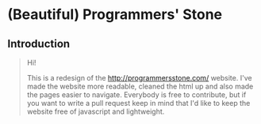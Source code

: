 # (Beautiful) Programmers' Stone

## Introduction

> Hi! 
> 
> This is a redesign of the http://programmersstone.com/ website. I've made the website more readable, cleaned the html up and also made the pages easier to navigate. Everybody is free to contribute, but if you want to write a pull request keep in mind that I'd like to keep the website free of javascript and lightweight.
